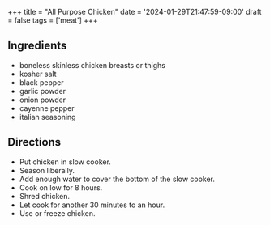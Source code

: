 +++
title = "All Purpose Chicken"
date = '2024-01-29T21:47:59-09:00'
draft = false
tags = ['meat']
+++

## Ingredients
* boneless skinless chicken breasts or thighs
* kosher salt
* black pepper
* garlic powder
* onion powder
* cayenne pepper
* italian seasoning

## Directions
* Put chicken in slow cooker.
* Season liberally.
* Add enough water to cover the bottom of the slow cooker.
* Cook on low for 8 hours.
* Shred chicken.
* Let cook for another 30 minutes to an hour.
* Use or freeze chicken.
